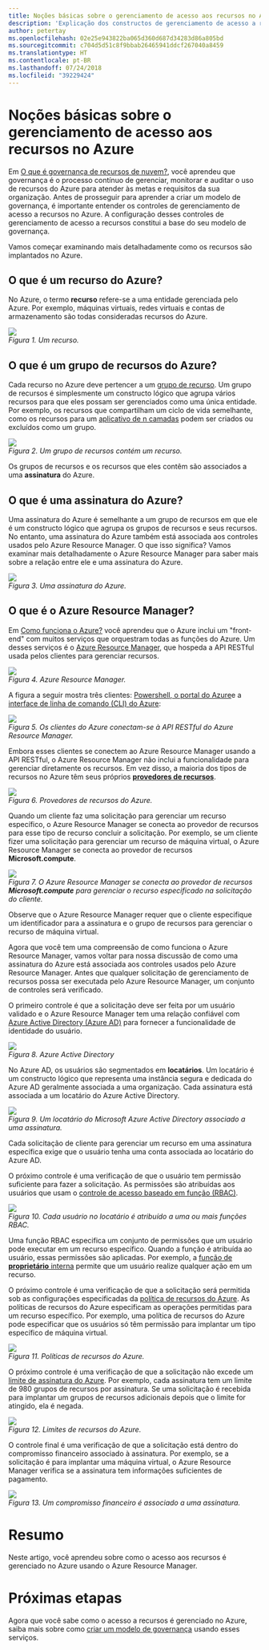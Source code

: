 ```yaml
---
title: Noções básicas sobre o gerenciamento de acesso aos recursos no Azure
description: 'Explicação dos constructos de gerenciamento de acesso a recursos no Azure: Azure Resource Manager, assinaturas, grupos de recursos e recursos'
author: petertay
ms.openlocfilehash: 02e25e943822ba065d360d687d34283d86a805bd
ms.sourcegitcommit: c704d5d51c8f9bbab26465941ddcf267040a8459
ms.translationtype: HT
ms.contentlocale: pt-BR
ms.lasthandoff: 07/24/2018
ms.locfileid: "39229424"
---
```

# <a name="understanding-resource-access-management-in-azure"></a>Noções básicas sobre o gerenciamento de acesso aos recursos no Azure

Em [O que é governança de recursos de nuvem?](governance-explainer.md), você aprendeu que governança é o processo contínuo de gerenciar, monitorar e auditar o uso de recursos do Azure para atender às metas e requisitos da sua organização. Antes de prosseguir para aprender a criar um modelo de governança, é importante entender os controles de gerenciamento de acesso a recursos no Azure. A configuração desses controles de gerenciamento de acesso a recursos constitui a base do seu modelo de governança.

Vamos começar examinando mais detalhadamente como os recursos são implantados no Azure. 

## <a name="what-is-an-azure-resource"></a>O que é um recurso do Azure?

No Azure, o termo **recurso** refere-se a uma entidade gerenciada pelo Azure. Por exemplo, máquinas virtuais, redes virtuais e contas de armazenamento são todas consideradas recursos do Azure.

![](../_images/governance-1-9.png)   
*Figura 1. Um recurso.*

## <a name="what-is-an-azure-resource-group"></a>O que é um grupo de recursos do Azure?

Cada recurso no Azure deve pertencer a um [grupo de recurso](/azure/azure-resource-manager/resource-group-overview#resource-groups). Um grupo de recursos é simplesmente um constructo lógico que agrupa vários recursos para que eles possam ser gerenciados como uma única entidade. Por exemplo, os recursos que compartilham um ciclo de vida semelhante, como os recursos para um [aplicativo de n camadas](/azure/architecture/guide/architecture-styles/n-tier) podem ser criados ou excluídos como um grupo. 

![](../_images/governance-1-10.png)   
*Figura 2. Um grupo de recursos contém um recurso.* 

Os grupos de recursos e os recursos que eles contêm são associados a uma **assinatura** do Azure. 

## <a name="what-is-an-azure-subscription"></a>O que é uma assinatura do Azure?

Uma assinatura do Azure é semelhante a um grupo de recursos em que ele é um constructo lógico que agrupa os grupos de recursos e seus recursos. No entanto, uma assinatura do Azure também está associada aos controles usados pelo Azure Resource Manager. O que isso significa? Vamos examinar mais detalhadamente o Azure Resource Manager para saber mais sobre a relação entre ele e uma assinatura do Azure.

![](../_images/governance-1-11.png)   
*Figura 3. Uma assinatura do Azure.*

## <a name="what-is-azure-resource-manager"></a>O que é o Azure Resource Manager?

Em [Como funciona o Azure?](azure-explainer.md) você aprendeu que o Azure inclui um "front-end" com muitos serviços que orquestram todas as funções do Azure. Um desses serviços é o [Azure Resource Manager](/azure/azure-resource-manager/), que hospeda a API RESTful usada pelos clientes para gerenciar recursos. 

![](../_images/governance-1-12.png)   
*Figura 4. Azure Resource Manager.*

A figura a seguir mostra três clientes: [Powershell](/powershell/azure/overview),[ o portal do Azure](https://portal.azure.com)e a [interface de linha de comando (CLI) do Azure](/cli/azure):

![](../_images/governance-1-13.png)   
*Figura 5. Os clientes do Azure conectam-se à API RESTful do Azure Resource Manager.*

Embora esses clientes se conectem ao Azure Resource Manager usando a API RESTful, o Azure Resource Manager não inclui a funcionalidade para gerenciar diretamente os recursos. Em vez disso, a maioria dos tipos de recursos no Azure têm seus próprios [ **provedores de recursos**](/azure/azure-resource-manager/resource-group-overview#terminology). 

![](../_images/governance-1-14.png)   
*Figura 6. Provedores de recursos do Azure.*

Quando um cliente faz uma solicitação para gerenciar um recurso específico, o Azure Resource Manager se conecta ao provedor de recursos para esse tipo de recurso concluir a solicitação. Por exemplo, se um cliente fizer uma solicitação para gerenciar um recurso de máquina virtual, o Azure Resource Manager se conecta ao provedor de recursos **Microsoft.compute**. 

![](../_images/governance-1-15.png)   
*Figura 7. O Azure Resource Manager se conecta ao provedor de recursos **Microsoft.compute** para gerenciar o recurso especificado na solicitação do cliente.*

Observe que o Azure Resource Manager requer que o cliente especifique um identificador para a assinatura e o grupo de recursos para gerenciar o recurso de máquina virtual. 

Agora que você tem uma compreensão de como funciona o Azure Resource Manager, vamos voltar para nossa discussão de como uma assinatura do Azure está associada aos controles usados pelo Azure Resource Manager. Antes que qualquer solicitação de gerenciamento de recursos possa ser executada pelo Azure Resource Manager, um conjunto de controles será verificado. 

O primeiro controle é que a solicitação deve ser feita por um usuário validado e o Azure Resource Manager tem uma relação confiável com [Azure Active Directory (Azure AD)](/azure/active-directory/) para fornecer a funcionalidade de identidade do usuário.

![](../_images/governance-1-16.png)   
*Figura 8. Azure Active Directory*

No Azure AD, os usuários são segmentados em **locatários**. Um locatário é um constructo lógico que representa uma instância segura e dedicada do Azure AD geralmente associada a uma organização. Cada assinatura está associada a um locatário do Azure Active Directory.

![](../_images/governance-1-17.png)   
*Figura 9. Um locatário do Microsoft Azure Active Directory associado a uma assinatura.*

Cada solicitação de cliente para gerenciar um recurso em uma assinatura específica exige que o usuário tenha uma conta associada ao locatário do Azure AD. 

O próximo controle é uma verificação de que o usuário tem permissão suficiente para fazer a solicitação. As permissões são atribuídas aos usuários que usam o [controle de acesso baseado em função (RBAC)](/azure/role-based-access-control/).

![](../_images/governance-1-18.png)   
*Figura 10. Cada usuário no locatário é atribuído a uma ou mais funções RBAC.*

Uma função RBAC especifica um conjunto de permissões que um usuário pode executar em um recurso específico. Quando a função é atribuída ao usuário, essas permissões são aplicadas. Por exemplo, a [função de **proprietário** interna](/azure/role-based-access-control/built-in-roles#owner) permite que um usuário realize qualquer ação em um recurso.

O próximo controle é uma verificação de que a solicitação será permitida sob as configurações especificadas da [política de recursos do Azure](/azure/azure-policy/). As políticas de recursos do Azure especificam as operações permitidas para um recurso específico. Por exemplo, uma política de recursos do Azure pode especificar que os usuários só têm permissão para implantar um tipo específico de máquina virtual.

![](../_images/governance-1-19.png)   
*Figura 11. Políticas de recursos do Azure.*

O próximo controle é uma verificação de que a solicitação não excede um [limite de assinatura do Azure](/azure/azure-subscription-service-limits). Por exemplo, cada assinatura tem um limite de 980 grupos de recursos por assinatura. Se uma solicitação é recebida para implantar um grupos de recursos adicionais depois que o limite for atingido, ela é negada.

![](../_images/governance-1-20.png)   
*Figura 12. Limites de recursos do Azure.* 

O controle final é uma verificação de que a solicitação está dentro do compromisso financeiro associado à assinatura. Por exemplo, se a solicitação é para implantar uma máquina virtual, o Azure Resource Manager verifica se a assinatura tem informações suficientes de pagamento.

![](../_images/governance-1-21.png)   
*Figura 13. Um compromisso financeiro é associado a uma assinatura.*

# <a name="summary"></a>Resumo

Neste artigo, você aprendeu sobre como o acesso aos recursos é gerenciado no Azure usando o Azure Resource Manager.

# <a name="next-steps"></a>Próximas etapas

Agora que você sabe como o acesso a recursos é gerenciado no Azure, saiba mais sobre como [criar um modelo de governança](governance-how-to.md) usando esses serviços.